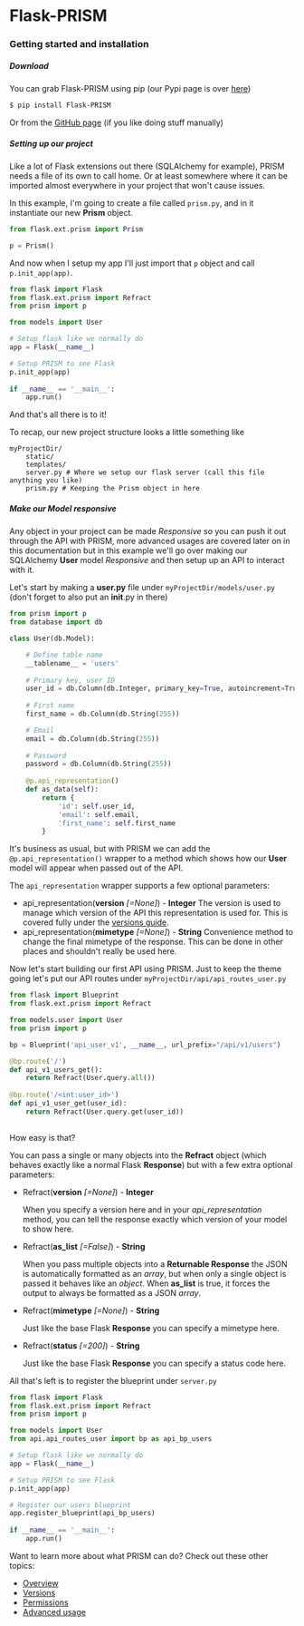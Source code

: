 Flask-PRISM
=============

### Getting started and installation

##### Download

You can grab Flask-PRISM using pip (our Pypi page is over [here](https://pypi.python.org/pypi?name=Flask-PRISM&:action=display))

```sh
$ pip install Flask-PRISM
```

Or from the [GitHub page](https://github.com/patrickmccallum/flask-prism) (if you like doing stuff manually)

##### Setting up our project

Like a lot of Flask extensions out there (SQLAlchemy for example), PRISM needs a file of its own to call home. Or at least somewhere where it can be imported almost everywhere in your project that won't cause issues. 

In this example, I'm going to create a file called ``prism.py``, and in it instantiate our new **Prism** object.
```python
from flask.ext.prism import Prism

p = Prism()
```

And now when I setup my app I'll just import that ``p`` object and call ``p.init_app(app)``.

```python
from flask import Flask
from flask.ext.prism import Refract
from prism import p

from models import User

# Setup flask like we normally do
app = Flask(__name__)

# Setup PRISM to see Flask
p.init_app(app)
    
if __name__ == '__main__':
    app.run()
```

And that's all there is to it! 

To recap, our new project structure looks a little something like

```text
myProjectDir/
    static/
    templates/
    server.py # Where we setup our flask server (call this file anything you like)
    prism.py # Keeping the Prism object in here
```

##### Make our Model responsive

Any object in your project can be made *Responsive* so you can push it out through the API with PRISM, more advanced usages are covered later on in this documentation but in this example we'll go over making our SQLAlchemy **User** model *Responsive* and then setup up an API to interact with it.

Let's start by making a **user.py** file under ``myProjectDir/models/user.py`` (don't forget to also put an __init__.py in there)


```python
from prism import p
from database import db

class User(db.Model):

    # Define table name
    __tablename__ = 'users'
 
    # Primary key, user ID
    user_id = db.Column(db.Integer, primary_key=True, autoincrement=True)
 
    # First name
    first_name = db.Column(db.String(255))

    # Email
    email = db.Column(db.String(255))
 
    # Password
    password = db.Column(db.String(255))
 
    @p.api_representation()
    def as_data(self):
        return {
            'id': self.user_id,
            'email': self.email,
            'first_name': self.first_name
        }
```

It's business as usual, but with PRISM we can add the ``@p.api_representation()`` wrapper to a method which shows how our **User** model will appear when passed out of the API.

The ``api_representation`` wrapper supports a few optional parameters:
 - api_representation(**version** *[=None]*) - **Integer**
    The version is used to manage which version of the API this representation is used for. This is covered fully under the [versions guide](versions.html).
 - api_representation(**mimetype** *[=None]*) - **String**
    Convenience method to change the final mimetype of the response. This can be done in other places and shouldn't really be used here.
    
Now let's start building our first API using PRISM. Just to keep the theme going let's put our API routes under ``myProjectDir/api/api_routes_user.py``

```python
from flask import Blueprint
from flask.ext.prism import Refract

from models.user import User
from prism import p

bp = Blueprint('api_user_v1', __name__, url_prefix="/api/v1/users")

@bp.route('/')
def api_v1_users_get():
    return Refract(User.query.all())
    
@bp.route('/<int:user_id>')
def api_v1_user_get(user_id):
    return Refract(User.query.get(user_id))
    
```

How easy is that? 

You can pass a single or many objects into the **Refract** object (which behaves exactly like a normal Flask **Response**) but with a few extra optional parameters:
- Refract(**version** *[=None]*) - **Integer**

    When you specify a version here and in your *api_representation* method, you can tell the response exactly which version of your model to show here.
- Refract(**as_list** *[=False]*) - **String**

    When you pass multiple objects into a **Returnable Response** the JSON is automatically formatted as an *array*, but when only a single object is passed it behaves like an *object*. When **as_list** is true, it forces the output to always be formatted as a JSON *array*.
- Refract(**mimetype** *[=None]*) - **String**

    Just like the base Flask **Response** you can specify a mimetype here.
- Refract(**status** *[=200]*) - **String**

    Just like the base Flask **Response** you can specify a status code here.
 
 
All that's left is to register the blueprint under ``server.py``


```python
from flask import Flask
from flask.ext.prism import Refract
from prism import p

from models import User
from api.api_routes_user import bp as api_bp_users

# Setup flask like we normally do
app = Flask(__name__)

# Setup PRISM to see Flask
p.init_app(app)

# Register our users blueprint
app.register_blueprint(api_bp_users)
    
if __name__ == '__main__':
    app.run()
```



Want to learn more about what PRISM can do? Check out these other topics:

- [Overview](index.html)
- [Versions](versions.html)
- [Permissions](permissions.html)
- [Advanced usage](advanced.html)
